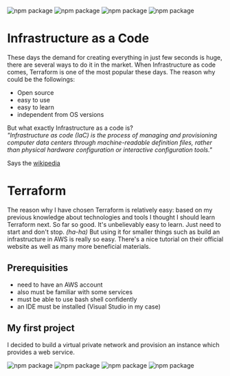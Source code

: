 ![npm package](https://img.shields.io/badge/terraform-1.0.1-purple.svg)
![npm package](https://img.shields.io/badge/visual_studio-1.57.1-blue.svg)
![npm package](https://img.shields.io/badge/git-2.23.4-red.svg)
![npm package](https://img.shields.io/badge/amazon-aws-yellow.svg)

<H1>Infrastructure as a Code</h1>

These days the demand for creating everything in just few seconds is huge, there are several ways to do it in the market. When Infrastructure as code comes, 
Terraform is one of the most popular these days. The reason why could be the followings:

- Open source
- easy to use
- easy to learn
- independent from OS versions

But what exactly Infrastructure as a code is? \
*"Infrastructure as code (IaC) is the process of managing and provisioning computer data centers through machine-readable definition files, rather than physical
hardware configuration or interactive configuration tools."*

Says the [wikipedia](https://en.wikipedia.org/wiki/Infrastructure_as_code)

<h1>Terraform</h1>

The reason why I have chosen Terraform is relatively easy: based on my previous knowledge about technologies and tools I thought I should learn Terraform next.
So far so good. It's unbelievably easy to learn. Just need to start and don't stop. *(ha-ha)*
But using it for smaller things such as build an infrastructure in AWS is really so easy. There's a nice tutorial on their official website as well as
many more beneficial materials.

<h2>Prerequisities</h2>

- need to have an AWS account
- also must be familiar with some services
- must be able to use bash shell confidently
- an IDE must be installed (Visual Studio in my case)

<h2>My first project</h2>

I decided to build a virtual private network and provision an instance which provides a web service.


![npm package](https://img.shields.io/badge/terraform-1.0.1-purple.svg)
![npm package](https://img.shields.io/badge/visual_studio-1.57.1-blue.svg)
![npm package](https://img.shields.io/badge/git-2.23.4-red.svg)
![npm package](https://img.shields.io/badge/amazon-aws-yellow.svg)
